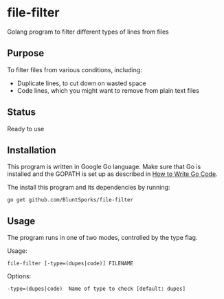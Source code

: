 # file-filter
Golang program to filter different types of lines from files

## Purpose
To filter files from various conditions, including:
* Duplicate lines, to cut down on wasted space
* Code lines, which you might want to remove from plain text files

## Status
Ready to use

## Installation
This program is written in Google Go language. Make sure that Go is installed and the GOPATH is set up as described in
[How to Write Go Code](https://golang.org/doc/code.html).

The install this program and its dependencies by running:

    go get github.com/BluntSporks/file-filter

## Usage
The program runs in one of two modes, controlled by the type flag.

Usage:

    file-filter [-type=(dupes|code)] FILENAME

Options:

    -type=(dupes|code)  Name of type to check [default: dupes]
